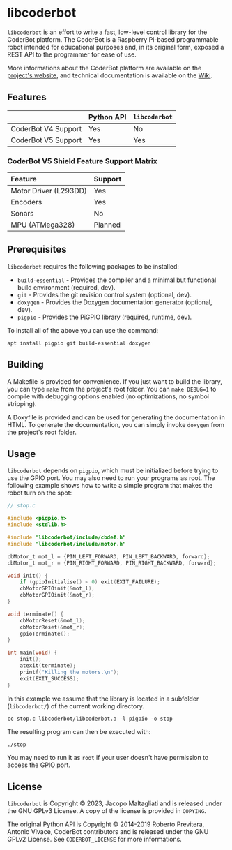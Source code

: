 # libcoderbot

`libcoderbot` is an effort to write a fast, low-level control library for the CoderBot platform. The CoderBot is a Raspberry Pi-based programmable robot intended for educational purposes and, in its original form, exposed a REST API to the programmer for ease of use.

More informations about the CoderBot platform are available on the [project's website](https://www.coderbot.org), and technical documentation is available on the [Wiki](https://github.com/CoderBotOrg/coderbot/wiki).

## Features

|                     | Python API | `libcoderbot` |
| :------------------ | ---------- | ------------- |
| CoderBot V4 Support | Yes        | No            |
| CoderBot V5 Support | Yes        | Yes           |

### CoderBot V5 Shield Feature Support Matrix

| Feature               | Support |
| :-------------------- | ------- |
| Motor Driver (L293DD) | Yes     |
| Encoders              | Yes     |
| Sonars                | No      |
| MPU (ATMega328)       | Planned |

## Prerequisites

`libcoderbot` requires the following packages to be installed:
- `build-essential` - Provides the compiler and a minimal but functional build environment (required, dev).
- `git` - Provides the git revision control system (optional, dev).
- `doxygen` - Provides the Doxygen documentation generator (optional, dev).
- `pigpio` - Provides the PiGPIO library (required, runtime, dev).

To install all of the above you can use the command:

```
apt install pigpio git build-essential doxygen
```

## Building

A Makefile is provided for convenience. If you just want to build the library, you can type `make` from the project's root folder. You can `make DEBUG=1` to compile with debugging options enabled (no optimizations, no symbol stripping).

A Doxyfile is provided and can be used for generating the documentation in HTML. To generate the documentation, you can simply invoke `doxygen` from the project's root folder.

## Usage

`libcoderbot` depends on `pigpio`, which must be initialized before trying to use the GPIO port. You may also need to run your programs as root. The following example shows how to write a simple program that makes the robot turn on the spot:

```c
// stop.c

#include <pigpio.h>
#include <stdlib.h>

#include "libcoderbot/include/cbdef.h"
#include "libcoderbot/include/motor.h"

cbMotor_t mot_l = {PIN_LEFT_FORWARD, PIN_LEFT_BACKWARD, forward};
cbMotor_t mot_r = {PIN_RIGHT_FORWARD, PIN_RIGHT_BACKWARD, forward};

void init() {
	if (gpioInitialise() < 0) exit(EXIT_FAILURE);
	cbMotorGPIOinit(&mot_l);
	cbMotorGPIOinit(&mot_r);
}

void terminate() {
	cbMotorReset(&mot_l);
	cbMotorReset(&mot_r);
	gpioTerminate();
}

int main(void) {
	init();
	atexit(terminate);
	printf("Killing the motors.\n");
	exit(EXIT_SUCCESS);
}
```

In this example we assume that the library is located in a subfolder (`libcoderbot/`) of the current working directory.

```shell
cc stop.c libcoderbot/libcoderbot.a -l pigpio -o stop
```

The resulting program can then be executed with:

```console
./stop
```

You may need to run it as `root` if your user doesn't have permission to access the GPIO port.

## License

`libcoderbot` is Copyright © 2023, Jacopo Maltagliati and is released under the
GNU GPLv3 License. A copy of the license is provided in `COPYING`.

The original Python API is Copyright © 2014-2019 Roberto Previtera, Antonio Vivace, CoderBot contributors and is released under the GNU GPLv2 License. See `CODERBOT_LICENSE` for more informations.

